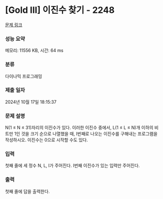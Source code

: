 # [Gold III] 이진수 찾기 - 2248 

[문제 링크](https://www.acmicpc.net/problem/2248) 

### 성능 요약

메모리: 11556 KB, 시간: 64 ms

### 분류

다이나믹 프로그래밍

### 제출 일자

2024년 10월 17일 18:15:37

### 문제 설명

<p>N(1 ≤ N ≤ 31)자리의 이진수가 있다. 이러한 이진수 중에서, L(1 ≤ L ≤ N)개 이하의 비트만 1인 것을 크기 순으로 나열했을 때, I번째로 나오는 이진수를 구해내는 프로그램을 작성하시오. 이진수는 0으로 시작할 수도 있다.</p>

### 입력 

 <p>첫째 줄에 세 정수 N, L, I가 주어진다. I번째 이진수가 있는 입력만 주어진다.</p>

### 출력 

 <p>첫째 줄에 답을 출력한다.</p>

